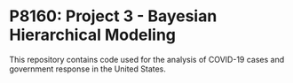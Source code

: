 # P8160: Project 3 - Bayesian Hierarchical Modeling 
This repository contains code used for the analysis of COVID-19 cases and government response in the United States.